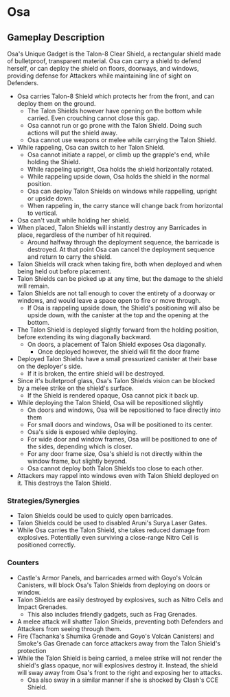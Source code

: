 # Osa

## Gameplay Description

Osa's Unique Gadget is the Talon-8 Clear Shield, a rectangular shield made of bulletproof, transparent material. Osa can carry a shield to defend herself, or can deploy the shield on floors, doorways, and windows, providing defense for Attackers while maintaining line of sight on Defenders.

- Osa carries Talon-8 Shield which protects her from the front, and can deploy them on the ground.
  - The Talon Shields however have opening on the bottom while carried. Even crouching cannot close this gap.
  - Osa cannot run or go prone with the Talon Shield. Doing such actions will put the shield away.
  - Osa cannot use weapons or melee while carrying the Talon Shield.
- While rappeling, Osa can switch to her Talon Shield.
  - Osa cannot initiate a rappel, or climb up the grapple's end, while holding the Shield.
  - While rappeling upright, Osa holds the shield horizontally rotated.
  - While rappeling upside down, Osa holds the shield in the normal position.
  - Osa can deploy Talon Shields on windows while rappelling, upright or upside down.
  - When rappeling in, the carry stance will change back from horizontal to vertical.
- Osa can't vault while holding her shield.
- When placed, Talon Shields will instantly destroy any Barricades in place, regardless of the number of hit required.
  - Around halfway through the deployment sequence, the barricade is destroyed. At that point Osa can cancel the deployment sequence and return to carry the shield.
- Talon Shields will crack when taking fire, both when deployed and when being held out before placement.
- Talon Shields can be picked up at any time, but the damage to the shield will remain.
- Talon Shields are not tall enough to cover the entirety of a doorway or windows, and would leave a space open to fire or move through.
  - If Osa is rappeling upside down, the Shield's positioning will also be upside down, with the canister at the top and the opening at the bottom.
- The Talon Shield is deployed slightly forward from the holding position, before extending its wing diagonally backward.
  - On doors, a placement of Talon Shield exposes Osa diagonally.
    - Once deployed however, the shield will fit the door frame
- Deployed Talon Shields have a small pressurized canister at their base on the deployer's side.
  - If it is broken, the entire shield will be destroyed.
- Since it's bulletproof glass, Osa's Talon Shields vision can be blocked by a melee strike on the shield's surface.
  - If the Shield is rendered opaque, Osa cannot pick it back up.
- While deploying the Talon Shield, Osa will be repositioned slightly
  - On doors and windows, Osa will be repositioned to face directly into them
  - For small doors and windows, Osa will be positioned to its center.
  - Osa's side is exposed while deploying.
  - For wide door and window frames, Osa will be positioned to one of the sides, depending which is closer.
  - For any door frame size, Osa's shield is not directly within the window frame, but slightly beyond.
  - Osa cannot deploy both Talon Shields too close to each other.
- Attackers may rappel into windows even with Talon Shield deployed on it. This destroys the Talon Shield.

### Strategies/Synergies

- Talon Shields could be used to quicly open barricades.
- Talon Shields could be used to disabled Aruni's Surya Laser Gates.
- While Osa carries the Talon Shield, she takes reduced damage from explosives. Potentially even surviving a close-range Nitro Cell is positioned correctly.

### Counters

- Castle's Armor Panels, and barricades armed with Goyo's Volcán Canisters, will block Osa's Talon Shields from deploying on doors or window.
- Talon Shields are easily destroyed by explosives, such as Nitro Cells and Impact Grenades.
  - This also includes friendly gadgets, such as Frag Grenades.
- A melee attack will shatter Talon Shields, preventing both Defenders and Attackers from seeing through them.
- Fire (Tachanka's Shumika Grenade and Goyo's Volcán Canisters) and Smoke's Gas Grenade can force attackers away from the Talon Shield's protection
- While the Talon Shield is being carried, a melee strike will not render the shield's glass opaque, nor will explosives destroy it. Instead, the shield will sway away from Osa's front to the right and exposing her to attacks.
  - Osa also sway in a similar manner if she is shocked by Clash's CCE Shield.
